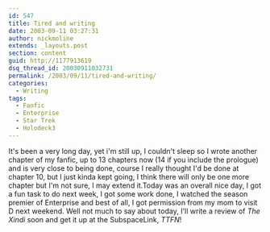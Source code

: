 ```yaml
---
id: 547
title: Tired and writing
date: 2003-09-11 03:27:31
author: nickmoline
extends: _layouts.post
section: content
guid: http://1177913619
dsq_thread_id: 20030911032731
permalink: /2003/09/11/tired-and-writing/
categories:
  - Writing
tags:
  - Fanfic
  - Enterprise
  - Star Trek
  - Holodeck3
---
```

It's been a very long day, yet i'm still up, I couldn't sleep so I wrote another chapter of my fanfic, up to 13 chapters now (14 if you include the prologue) and is very close to being done, course I really thought I'd be done at chapter 10, but I just kinda kept going, I think there will only be one more chapter but I'm not sure, I may extend it.Today was an overall nice day, I got a fun task to do next week, I got some work done, I watched the season premier of Enterprise and best of all, I got permission from my mom to visit D next weekend. Well not much to say about today, I'll write a review of _The Xindi_ soon and get it up at the SubspaceLink, _TTFN_!
